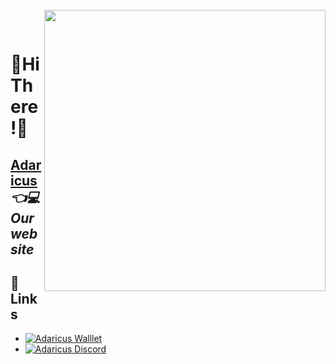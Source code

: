 <br>
<img align="right" src="https://user-images.githubusercontent.com/25452435/166145402-ee7b1a98-e646-462f-88c0-3be8a6a61e74.png" width="450"></img>
<p align="center">
</br>	

# 👋Hi There!👋
## [Adaricus](https://github.com/Adaricus) *👈💻Our website*

## 🔗 Links
- [![Adaricus Walllet](https://img.shields.io/badge/💰Adaricus-ADA-blue?style=social&logo=)](https://github.com/Adaricus)
- [![Adaricus Discord](https://img.shields.io/badge/Adaricus-Join-black?style=social&logo=discord)](https://github.com/Adaricus)

